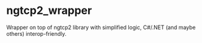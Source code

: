 # ngtcp2_wrapper
Wrapper on top of ngtcp2 library with simplified logic, C#/.NET (and maybe others) interop-friendly.
